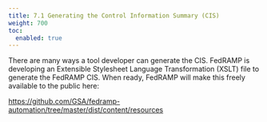 ```yaml
---
title: 7.1 Generating the Control Information Summary (CIS)
weight: 700
toc:
  enabled: true
---
```

There are many ways a tool developer can generate the CIS. FedRAMP is developing an Extensible Stylesheet Language Transformation (XSLT) file to generate the FedRAMP CIS. When ready, FedRAMP will make this freely available to the public here:

<https://github.com/GSA/fedramp-automation/tree/master/dist/content/resources>

